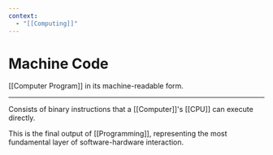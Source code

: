 ```yaml
---
context:
  - "[[Computing]]"
---
```


# Machine Code

[[Computer Program]] in its machine-readable form.

---

Consists of binary instructions that a [[Computer]]'s [[CPU]] can execute directly.

This is the final output of [[Programming]], representing the most fundamental layer of software-hardware interaction.
